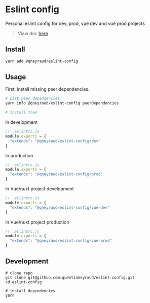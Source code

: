 # Eslint config

Personal eslint config for dev, prod, vue dev and vue prod projects

> View doc [here](https://quentinneyraud.github.io/eslint-config)

## Install

```bash
yarn add @qneyraud/eslint-config
```

## Usage

First, install missing peer dependencies.

```bash
# List peer dependencies
yarn info @qneyraud/eslint-config peerDependencies

# Install them
```

In development

```js
// .eslintrc.js
module.exports = {
  "extends": "@qneyraud/eslint-config/dev"
}
```

In production

```js
// .eslintrc.js
module.exports = {
  "extends": "@qneyraud/eslint-config/prod"
}
```

In Vue/nuxt project development

```js
// .eslintrc.js
module.exports = {
  "extends": "@qneyraud/eslint-config/vue-dev"
}
```

In Vue/nuxt project production

```js
// .eslintrc.js
module.exports = {
  "extends": "@qneyraud/eslint-config/vue-prod"
}
```

## Development

```
# clone repo
git clone git@github.com:quentinneyraud/eslint-config.git
cd eslint-config

# install dependencies
yarn
```
